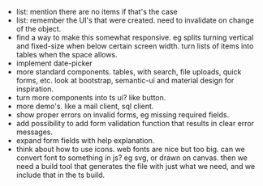 - list: mention there are no items if that's the case
- list: remember the UI's that were created. need to invalidate on change of the object.
- find a way to make this somewhat responsive. eg splits turning vertical and fixed-size when below certain screen width. turn lists of items into tables when the space allows.
- implement date-picker
- more standard components. tables, with search, file uploads, quick forms, etc. look at bootstrap, semantic-ui and material design for inspiration.
- turn more components into ts ui? like button.
- more demo's. like a mail client, sql client.
- show proper errors on invalid forms, eg missing required fields.
- add possibility to add form validation function that results in clear error messages.
- expand form fields with help explanation.
- think about how to use icons. web fonts are nice but too big. can we convert font to something in js? eg svg, or drawn on canvas. then we need a build tool that generates the file with just what we need, and we include that in the ts build.

